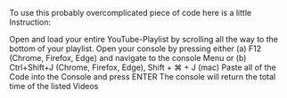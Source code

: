 To use this probably overcomplicated piece of code here is a little Instruction:

Open and load your entire YouTube-Playlist by scrolling all the way to the bottom of your playlist.
Open your console by pressing either (a) F12 (Chrome, Firefox, Edge) and navigate to the console Menu or (b) Ctrl+Shift+J (Chrome, Firefox, Edge), Shift + ⌘ + J (mac)
Paste all of the Code into the Console and press ENTER
The console will return the total time of the listed Videos
